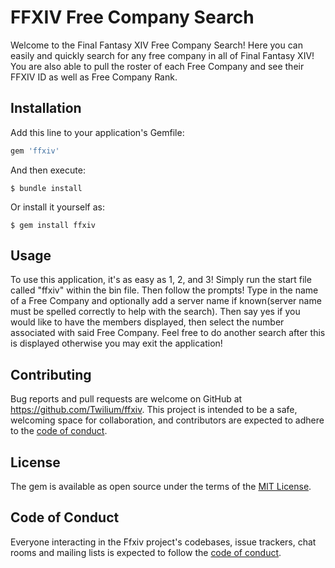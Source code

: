 # FFXIV Free Company Search

Welcome to the Final Fantasy XIV Free Company Search! Here you can easily and quickly search for any free company in all of Final Fantasy XIV! You are also able to pull the roster of each Free Company and see their FFXIV ID as well as Free Company Rank.

## Installation

Add this line to your application's Gemfile:

```ruby
gem 'ffxiv'
```

And then execute:

    $ bundle install

Or install it yourself as:

    $ gem install ffxiv

## Usage

To use this application, it's as easy as 1, 2, and 3! Simply run the start file called "ffxiv" within the bin file. Then follow the prompts! Type in the name of a Free Company and optionally add a server name if known(server name must be spelled correctly to help with the search). Then say yes if you would like to have the members displayed, then select the number associated with said Free Company. Feel free to do another search after this is displayed otherwise you may exit the application!

## Contributing

Bug reports and pull requests are welcome on GitHub at https://github.com/Twilium/ffxiv. This project is intended to be a safe, welcoming space for collaboration, and contributors are expected to adhere to the [code of conduct](https://github.com/[USERNAME]/ffxiv/blob/master/CODE_OF_CONDUCT.md).


## License

The gem is available as open source under the terms of the [MIT License](https://opensource.org/licenses/MIT).

## Code of Conduct

Everyone interacting in the Ffxiv project's codebases, issue trackers, chat rooms and mailing lists is expected to follow the [code of conduct](https://github.com/[USERNAME]/ffxiv/blob/master/CODE_OF_CONDUCT.md).
